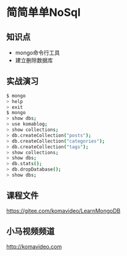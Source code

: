 简简单单NoSql
============

## 知识点

* mongo命令行工具
* 建立删除数据库

## 实战演习

~~~bash
$ mongo
> help
> exit
$ mongo
> show dbs;
> use komablog;
> show collections;
> db.createCollection("posts");
> db.createCollection("categories");
> db.createCollection("tags");
> show collections;
> show dbs;
> db.stats();
> db.dropDatabase();
> show dbs;
~~~

## 课程文件

https://gitee.com/komavideo/LearnMongoDB

## 小马视频频道

http://komavideo.com
